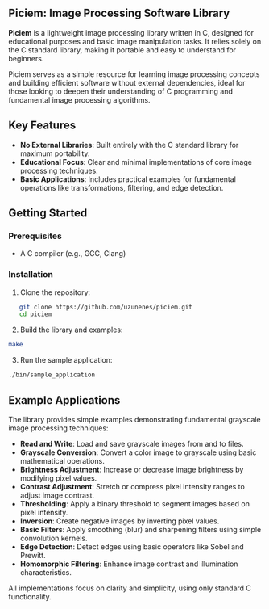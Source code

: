 ## Piciem: Image Processing Software Library

**Piciem** is a lightweight image processing library written in C, designed for educational purposes and basic image manipulation tasks. It relies solely on the C standard library, making it portable and easy to understand for beginners.

Piciem serves as a simple resource for learning image processing concepts and building efficient software without external dependencies, ideal for those looking to deepen their understanding of C programming and fundamental image processing algorithms.

## Key Features

- **No External Libraries**: Built entirely with the C standard library for maximum portability.
- **Educational Focus**: Clear and minimal implementations of core image processing techniques.
- **Basic Applications**: Includes practical examples for fundamental operations like transformations, filtering, and edge detection.

## Getting Started

### Prerequisites

- A C compiler (e.g., GCC, Clang)

### Installation

1. Clone the repository:
```bash
   git clone https://github.com/uzunenes/piciem.git
   cd piciem
```

2. Build the library and examples:
```bash
make
```

3. Run the sample application:
```bash
./bin/sample_application
```

## Example Applications

The library provides simple examples demonstrating fundamental grayscale image processing techniques:

- **Read and Write**: Load and save grayscale images from and to files.
- **Grayscale Conversion**: Convert a color image to grayscale using basic mathematical operations.
- **Brightness Adjustment**: Increase or decrease image brightness by modifying pixel values.
- **Contrast Adjustment**: Stretch or compress pixel intensity ranges to adjust image contrast.
- **Thresholding**: Apply a binary threshold to segment images based on pixel intensity.
- **Inversion**: Create negative images by inverting pixel values.
- **Basic Filters**: Apply smoothing (blur) and sharpening filters using simple convolution kernels.
- **Edge Detection**: Detect edges using basic operators like Sobel and Prewitt.
- **Homomorphic Filtering**: Enhance image contrast and illumination characteristics.

All implementations focus on clarity and simplicity, using only standard C functionality.

